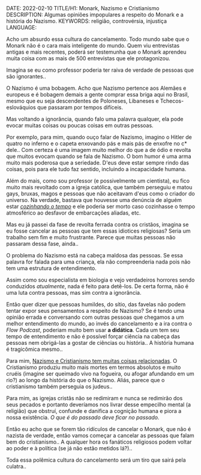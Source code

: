 <!DOCTYPE html>
<meta http-equiv="content-type" content="text/html; charset=utf-8">
<link rel="stylesheet" href="../css/style.css" type="text/css">
<!-- PLAIN TEXT -->
DATE: 2022-02-10
TITLE/H1: Monark, Nazismo e Cristianismo
DESCRIPTION: Algumas opiniões impopulares a respeito do Monark e a história do Nazismo.
KEYWORDS: religião, controvérsia, injustiça
LANGUAGE: 

<!-- DATE MUST BE IN THE FORMAT YYY-MM-DD -->
<!-- H1 WILL BE ADDED TO POST/ARTICLE HEADER -->
<!-- KEYWORD DELIMITER IS COMMA -->


<!-- HYPERTEXT -->

Acho um absurdo essa cultura do cancelamento. Todo mundo sabe que o Monark
não é o cara mais inteligente do mundo. Quem viu entrevistas antigas
e mais recentes, poderá ser testemunha que o Monark aprendeu muita coisa
com as mais de 500 entrevistas que ele protagonizou.

Imagina se eu como professor poderia ter raiva de verdade
de pessoas que são ignorantes..

O Nazismo é uma bobagem. Acho que Nazismo pertence aos Alemães
e europeus e é bobagem demais a gente comprar essa briga aqui no Brasil,
mesmo que eu seja descendentes de Poloneses, Libaneses e
Tchecos-eslováquios que passaram por tempos difíceis.

Mas voltando a ignorância, quando falo uma palavra qualquer,
ela pode evocar muitas coisas ou poucas coisas em outras pessoas.

Por exemplo, para mim, quando ouço falar de Nazismo, imagino
o Hitler de quatro no inferno e o capeta enxovando pás e mais
pás de enxofre no c\* dele.. Com certeza é uma imagem muito melhor
do que a de ódio e revolta que muitos evocam quando se fala
de Nazismo. O bom humor é uma arma muito mais poderosa
que a seriedade. D'eus deve estar sempre rindo das coisas, pois
para ele tudo faz sentido, incluindo a incapacidade humana.

Além do mais, como sou professor (e possivelmente
um cientista), eu fico muito mais revoltado com a igreja católica,
que também perseguiu e matou gays, bruxas, magos e pessoas que não
aceitavam d'eus como o criador do universo. Na verdade, bastava
que houvesse uma denúncia de alguém estar
[*cozinhando o tempo*](https://www.youtube.com/watch?v=wcAy4sOcS5M)
e ele poderia ser morto caso cozinhasse o tempo atmosférico ao desfavor
de embarcações aliadas, etc.

Mas eu já passei da fase de revolta ferrada contra os cristãos, imagina
se eu fosse cancelar as pessoas que tem essas idiotices religiosas?
Seria um trabalho sem fim e muito frustrante. Parece que muitas
pessoas não passaram dessa fase, ainda..

O problema do Nazismo está na cabeça maldosa das pessoas. Se essa
palavra for falada para uma criança, ela não compreenderia nada pois
não tem uma estrutura de entendimento.

Assim como sou especialista em biologia e vejo verdadeiros horrores sendo
conduzidos *atualmente*, nada é feito para detê-los.
De certa forma, não é uma luta contra pessoas, mas sim contra a ignorância.

Então quer dizer que pessoas humildes, do sítio, das favelas
não podem tentar expor seus pensamentos a respeito de Nazismo?
Se é tendo uma opinião errada e conversando com outras pessoas
que chegamos a um melhor entendimento do mundo, ao invés
do cancelamento e a ira contra o *Flow Podcast*, poderiam muito bem usar
**a didática**. Cada um tem seu tempo de entendimento e não é possível
forçar ciência na cabeça das pessoas nem obrigá-las a gostar de ciências
ou história.. A história humana é tragicômica mesmo..

Para mim,
[Nazismo e Cristianismo tem muitas coisas relacionadas](https://www.jstor.org/stable/24457964).
O Cristianismo produziu muito mais mortes em termos absolutos
e muito cruéis (imagine ser queimado vivo na fogueira, ou afogar
afundando em um rio?) ao longo da história do que o Nazismo.
Aliás, parece que o cristianismo também perseguia os judeus..

Para mim, as igrejas cristãs não se redimiram e nunca se redimirão dos
seus pecados e portanto deveríamos nos livrar desse empecilho
mental (a religião) que obstruí, confunde e danifica a cognição humana e piora
a nossa existência. *O que é do passado deve ficar no passado.*

Então eu acho que se forem tão ridículos de cancelar o Monark,
que não é nazista de verdade, então vamos começar a cancelar
as pessoas que falam bem do cristianismo.. A qualquer hora
os fanáticos religiosos podem voltar ao poder e à política
(se já não estão metidos lá?)..

Toda essa polêmica cultura do cancelamento será um tiro que sairá
pela culatra..


